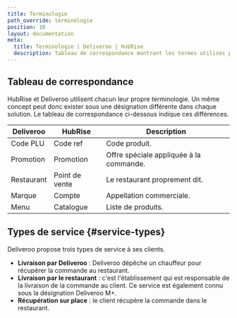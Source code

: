 ```yaml
---
title: Terminologie
path_override: terminologie
position: 10
layout: documentation
meta:
  title: Terminologie | Deliveroo | HubRise
  description: Tableau de correspondance montrant les termes utilisés par Deliveroo et ceux utilisés sur HubRise pour le même concept. Connectez vos applications et synchronisez vos données.
---
```


## Tableau de correspondance

HubRise et Deliveroo utilisent chacun leur propre terminologie. Un même concept peut donc exister sous une désignation différente dans chaque solution. Le tableau de correspondance ci-dessous indique ces différences.

| Deliveroo  | HubRise        | Description                             |
| ---------- | -------------- | --------------------------------------- |
| Code PLU   | Code ref       | Code produit.                           |
| Promotion  | Promotion      | Offre spéciale appliquée à la commande. |
| Restaurant | Point de vente | Le restaurant proprement dit.           |
| Marque     | Compte         | Appellation commerciale.                |
| Menu       | Catalogue      | Liste de produits.                      |

## Types de service {#service-types}

Deliveroo propose trois types de service à ses clients.

- **Livraison par Deliveroo** : Deliveroo dépêche un chauffeur pour récupérer la commande au restaurant.
- **Livraison par le restaurant** : c'est l'établissement qui est responsable de la livraison de la commande au client. Ce service est également connu sous la désignation Deliveroo M+.
- **Récupération sur place** : le client récupère la commande dans le restaurant.

